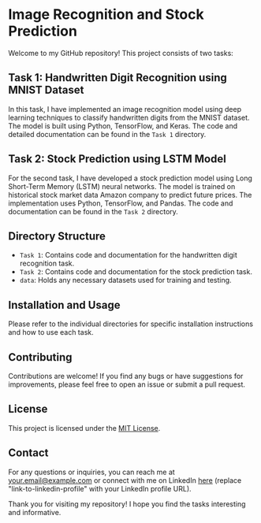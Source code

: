 # Image Recognition and Stock Prediction


Welcome to my GitHub repository! This project consists of two tasks:

## Task 1: Handwritten Digit Recognition using MNIST Dataset

In this task, I have implemented an image recognition model using deep learning techniques to classify handwritten digits from the MNIST dataset. The model is built using Python, TensorFlow, and Keras. The code and detailed documentation can be found in the `Task 1` directory.

## Task 2: Stock Prediction using LSTM Model

For the second task, I have developed a stock prediction model using Long Short-Term Memory (LSTM) neural networks. The model is trained on historical stock market data Amazon company to predict future prices. The implementation uses Python, TensorFlow, and Pandas. The code and documentation can be found in the `Task 2` directory.

## Directory Structure

- `Task 1`: Contains code and documentation for the handwritten digit recognition task.
- `Task 2`: Contains code and documentation for the stock prediction task.
- `data`: Holds any necessary datasets used for training and testing.

## Installation and Usage

Please refer to the individual directories for specific installation instructions and how to use each task.

## Contributing

Contributions are welcome! If you find any bugs or have suggestions for improvements, please feel free to open an issue or submit a pull request.

## License

This project is licensed under the [MIT License](LICENSE).

## Contact

For any questions or inquiries, you can reach me at your.email@example.com or connect with me on LinkedIn [here](link-to-linkedin-profile) (replace "link-to-linkedin-profile" with your LinkedIn profile URL).

Thank you for visiting my repository! I hope you find the tasks interesting and informative.
